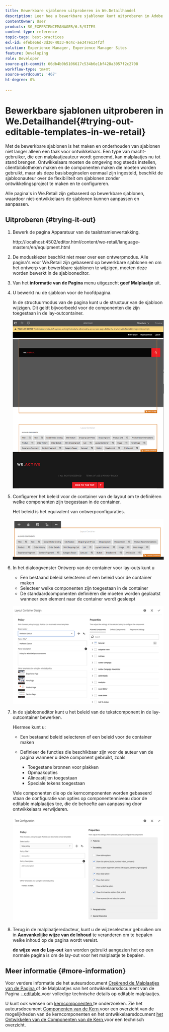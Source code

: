 ```yaml
---
title: Bewerkbare sjablonen uitproberen in We.Detailhandel
description: Leer hoe u bewerkbare sjablonen kunt uitproberen in Adobe Experience Manager met We.Retail.
contentOwner: User
products: SG_EXPERIENCEMANAGER/6.5/SITES
content-type: reference
topic-tags: best-practices
exl-id: efebe66d-3d30-4033-9c4c-ae347e134f2f
solution: Experience Manager, Experience Manager Sites
feature: Developing
role: Developer
source-git-commit: 66db4b0b5106617c534b6e1bf428a3057f2c2708
workflow-type: tm+mt
source-wordcount: '467'
ht-degree: 0%

---
```


# Bewerkbare sjablonen uitproberen in We.Detailhandel{#trying-out-editable-templates-in-we-retail}

Met de bewerkbare sjablonen is het maken en onderhouden van sjablonen niet langer alleen een taak voor ontwikkelaars. Een type van macht-gebruiker, die een malplaatjeauteur wordt genoemd, kan malplaatjes nu tot stand brengen. Ontwikkelaars moeten de omgeving nog steeds instellen, clientbibliotheken maken en de componenten maken die moeten worden gebruikt, maar als deze basisbeginselen eenmaal zijn ingesteld, beschikt de sjabloonauteur over de flexibiliteit om sjablonen zonder ontwikkelingsproject te maken en te configureren.

Alle pagina&#39;s in We.Retail zijn gebaseerd op bewerkbare sjablonen, waardoor niet-ontwikkelaars de sjablonen kunnen aanpassen en aanpassen.

## Uitproberen {#trying-it-out}

1. Bewerk de pagina Apparatuur van de taalstramienvertakking.

   http://localhost:4502/editor.html/content/we-retail/language-masters/en/equipment.html

1. De moduskiezer beschikt niet meer over een ontwerpmodus. Alle pagina&#39;s voor We.Retail zijn gebaseerd op bewerkbare sjablonen en om het ontwerp van bewerkbare sjablonen te wijzigen, moeten deze worden bewerkt in de sjablooneditor.
1. Van het **informatie van de Pagina** menu uitgezocht **geef Malplaatje** uit.
1. U bewerkt nu de sjabloon voor de hoofdpagina.

   In de structuurmodus van de pagina kunt u de structuur van de sjabloon wijzigen. Dit geldt bijvoorbeeld voor de componenten die zijn toegestaan in de lay-outcontainer.

   ![ chlimage_1-138 ](assets/chlimage_1-138.png)

1. Configureer het beleid voor de container van de layout om te definiëren welke componenten zijn toegestaan in de container.

   Het beleid is het equivalent van ontwerpconfiguraties.

   ![ chlimage_1-139 ](assets/chlimage_1-139.png)

1. In het dialoogvenster Ontwerp van de container voor lay-outs kunt u

   * Een bestaand beleid selecteren of een beleid voor de container maken
   * Selecteer welke componenten zijn toegestaan in de container
   * De standaardcomponenten definiëren die moeten worden geplaatst wanneer een element naar de container wordt gesleept

   ![ chlimage_1-140 ](assets/chlimage_1-140.png)

1. In de sjablooneditor kunt u het beleid van de tekstcomponent in de lay-outcontainer bewerken.

   Hiermee kunt u:

   * Een bestaand beleid selecteren of een beleid voor de container maken
   * Definieer de functies die beschikbaar zijn voor de auteur van de pagina wanneer u deze component gebruikt, zoals

      * Toegestane bronnen voor plakken
      * Opmaakopties
      * Alineastijlen toegestaan
      * Speciale tekens toegestaan

   Vele componenten die op de kerncomponenten worden gebaseerd staan de configuratie van opties op componentenniveau door de editable malplaatjes toe, die de behoefte aan aanpassing door ontwikkelaars verwijderen.

   ![ chlimage_1-141 ](assets/chlimage_1-141.png)

1. Terug in de malplaatjeredacteur, kunt u de wijzeselecteur gebruiken om in **Aanvankelijke wijze van de Inhoud** te veranderen om te bepalen welke inhoud op de pagina wordt vereist.

   **de wijze van de Lay-out** kan worden gebruikt aangezien het op een normale pagina is om de lay-out voor het malplaatje te bepalen.

## Meer informatie {#more-information}

Voor verdere informatie zie het auteursdocument [ Creërend de Malplaatjes van de Pagina ](/help/sites-authoring/templates.md) of de Malplaatjes van het ontwikkelaarsdocument van de Pagina [ - editable ](/help/sites-developing/page-templates-editable.md) voor volledige technische details op editable malplaatjes.

U kunt ook wensen om [ kerncomponenten ](/help/sites-developing/we-retail-core-components.md) te onderzoeken. Zie het auteursdocument [ Componenten van de Kern ](https://experienceleague.adobe.com/docs/experience-manager-core-components/using/introduction.html) voor een overzicht van de mogelijkheden van de kerncomponenten en het ontwikkelaarsdocument [ het Ontwikkelen van de Componenten van de Kern ](https://helpx.adobe.com/experience-manager/core-components/using/developing.html) voor een technisch overzicht.
